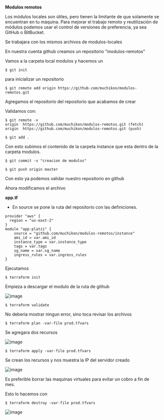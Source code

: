 **Modulos remotos**

Los módulos locales son útiles, pero tienen la limitante de que solamente se encuentran en tu máquina. Para mejorar el trabajo remoto y reutilización de módulos podemos usar el control de versiones de preferencia, ya sea GitHub o BitBucket.

Se trabajara con los mismos archivos de modulos-locales

En nuestra cuenta github creamos un repositorio "modulos-remotos"

Vamos a la carpeta local modulos y hacemos un

```
$ git init

```
para inicializar un repositorio

```
$ git remote add origin https://github.com/muchikon/modulos-remotos.git
```
Agregamos el repositorio del repositorio que acabamos de crear

Validamos con:

```
$ git remote -v
origin  https://github.com/muchikon/modulos-remotos.git (fetch)
origin  https://github.com/muchikon/modulos-remotos.git (push)
```

```
$ git add .
```

Con esto subimos el contenido de la carpeta instance que esta dentro de la carpeta modulos.

```
$ git commit -v "creacion de modulos"
```

```
$ git push origin master
```

Con esto ya podemos validar nuestro repositorio en github

Ahora modificamos el archivo

**app.tf**

* En source se pone la ruta del repositorio con las definiciones.

```
provider "aws" {
  region = "us-east-2"
}
module "app-platzi" {
	source = "github.com/muchikon/modulos-remotos/instance"
	ami_id = var.ami_id
	instance_type = var.instance_type
	tags = var.tags
	sg_name = var.sg_name
	ingress_rules = var.ingress_rules
}
```

Ejecutamos

```
$ terraform init
```

Empieza a descargar el modulo de la ruta de github

![image](https://user-images.githubusercontent.com/2185148/90966226-a227d180-e495-11ea-8a92-527141008899.png)

```
$ terraform validate
```

No deberia mostrar ningun error, sino toca revisar los archivos

```
$ terraform plan -var-file prod.tfvars
```

Se agregara dos recursos

![image](https://user-images.githubusercontent.com/2185148/90966243-e31fe600-e495-11ea-86e0-18dc95c03ff0.png)

```
$ terraform apply -var-file prod.tfvars
```

Se crean los recursos y nos muestra la IP del servidor creado

![image](https://user-images.githubusercontent.com/2185148/90966266-2da16280-e496-11ea-9e46-23f14fb16f02.png)

Es preferible borrar las maquinas virtuales para evitar un cobro a fin de mes.

Esto lo hacemos con 

```
$ terraform destroy -var-file prod.tfvars
```

![image](https://user-images.githubusercontent.com/2185148/90966306-aef8f500-e496-11ea-8ba4-e637645d1a3b.png)